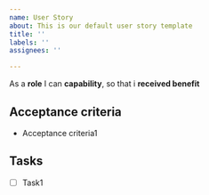 ```yaml
---
name: User Story
about: This is our default user story template
title: ''
labels: ''
assignees: ''

---
```


As a **role** I can **capability**, so that i **received benefit**

## Acceptance criteria

- Acceptance criteria1

## Tasks

- [ ] Task1
